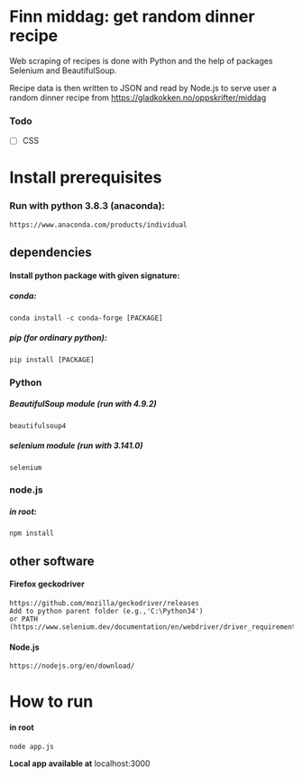 
# Finn middag: get random dinner recipe
Web scraping of recipes is done with Python and the help of packages Selenium and BeautifulSoup.

Recipe data is then written to JSON and read by Node.js to serve user a random dinner recipe from https://gladkokken.no/oppskrifter/middag

### Todo
- [ ] CSS


# Install prerequisites
### Run with python 3.8.3 (anaconda):
	https://www.anaconda.com/products/individual



## dependencies
#### Install python package with given signature:
##### conda: 
	conda install -c conda-forge [PACKAGE]
##### pip (for ordinary python):
	pip install [PACKAGE]
### Python

#####  BeautifulSoup module (run with 4.9.2)
	beautifulsoup4
##### selenium module (run with 3.141.0)
	selenium
### node.js 
##### in root:
	npm install


	
## other software
#### Firefox geckodriver
	https://github.com/mozilla/geckodriver/releases
	Add to python parent folder (e.g.,'C:\Python34')
	or PATH (https://www.selenium.dev/documentation/en/webdriver/driver_requirements/)
#### Node.js
	https://nodejs.org/en/download/

# How to run
#### in root
	node app.js

**Local app available at** localhost:3000






